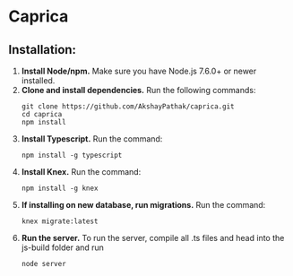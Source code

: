# Caprica

## Installation:

1. **Install Node/npm.** Make sure you have Node.js 7.6.0+ or newer installed.
2. **Clone and install dependencies.**
   Run the following commands:
   ```
   git clone https://github.com/AkshayPathak/caprica.git
   cd caprica
   npm install
   ```
3. **Install Typescript.**
   Run the command:
   ```
   npm install -g typescript
   ```
4. **Install Knex.**
   Run the command:
   ```
   npm install -g knex
   ```
5. **If installing on new database, run migrations.**
   Run the command:
   ```
   knex migrate:latest
   ```
6. **Run the server.** To run the server, compile all .ts files and head into
   the js-build folder and run
   ```
   node server
   ```

